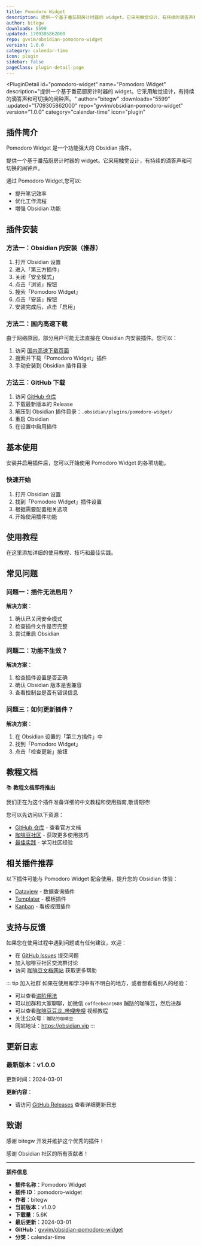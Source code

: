 ```yaml
---
title: Pomodoro Widget
description: 提供一个基于番茄厨房计时器的 widget。它采用触觉设计，有持续的滴答声和可切换的闹钟声。
author: bitegw
downloads: 5599
updated: 1709305862000
repo: gvvim/obsidian-pomodoro-widget
version: 1.0.0
category: calendar-time
icon: plugin
sidebar: false
pageClass: plugin-detail-page
---
```


<PluginDetail
  id="pomodoro-widget"
  name="Pomodoro Widget"
  description="提供一个基于番茄厨房计时器的 widget。它采用触觉设计，有持续的滴答声和可切换的闹钟声。"
  author="bitegw"
  :downloads="5599"
  :updated="1709305862000"
  repo="gvvim/obsidian-pomodoro-widget"
  version="1.0.0"
  category="calendar-time"
  icon="plugin"
>

<!-- AUTO_GENERATED_START -->
## 插件简介

Pomodoro Widget 是一个功能强大的 Obsidian 插件。

提供一个基于番茄厨房计时器的 widget。它采用触觉设计，有持续的滴答声和可切换的闹钟声。

通过 Pomodoro Widget,您可以:

- 提升笔记效率
- 优化工作流程
- 增强 Obsidian 功能

<!-- AUTO_GENERATED_END -->

<!-- AUTO_GENERATED_START -->
## 插件安装

### 方法一：Obsidian 内安装（推荐）

1. 打开 Obsidian 设置
2. 进入「第三方插件」
3. 关闭「安全模式」
4. 点击「浏览」按钮
5. 搜索「Pomodoro Widget」
6. 点击「安装」按钮
7. 安装完成后，点击「启用」

### 方法二：国内高速下载

由于网络原因，部分用户可能无法直接在 Obsidian 内安装插件。您可以：

1. 访问 [国内高速下载页面](/zh/documentation/obsidian-plugins-download.html)
2. 搜索并下载「Pomodoro Widget」插件
3. 手动安装到 Obsidian 插件目录

### 方法三：GitHub 下载

1. 访问 [GitHub 仓库](https://github.com/gvvim/obsidian-pomodoro-widget)
2. 下载最新版本的 Release
3. 解压到 Obsidian 插件目录：`.obsidian/plugins/pomodoro-widget/`
4. 重启 Obsidian
5. 在设置中启用插件

## 基本使用

安装并启用插件后，您可以开始使用 Pomodoro Widget 的各项功能。

### 快速开始

1. 打开 Obsidian 设置
2. 找到「Pomodoro Widget」插件设置
3. 根据需要配置相关选项
4. 开始使用插件功能

<!-- AUTO_GENERATED_END -->

<!-- CUSTOM_CONTENT_START:tutorial -->
## 使用教程

在这里添加详细的使用教程、技巧和最佳实践。

<!-- CUSTOM_CONTENT_END:tutorial -->

<!-- SHARED_CONTENT_START -->
## 常见问题

### 问题一：插件无法启用？

**解决方案**：
1. 确认已关闭安全模式
2. 检查插件文件是否完整
3. 尝试重启 Obsidian

### 问题二：功能不生效？

**解决方案**：
1. 检查插件设置是否正确
2. 确认 Obsidian 版本是否兼容
3. 查看控制台是否有错误信息

### 问题三：如何更新插件？

**解决方案**：
1. 在 Obsidian 设置的「第三方插件」中
2. 找到「Pomodoro Widget」
3. 点击「检查更新」按钮

## 教程文档

📚 **教程文档即将推出**

我们正在为这个插件准备详细的中文教程和使用指南,敬请期待!

您可以先访问以下资源：
- [GitHub 仓库](https://github.com/gvvim/obsidian-pomodoro-widget) - 查看官方文档
- [咖啡豆社区](/zh/bases/) - 获取更多使用技巧
- [最佳实践](/zh/best-practices/) - 学习社区经验

## 相关插件推荐

以下插件可能与 Pomodoro Widget 配合使用，提升您的 Obsidian 体验：

- [Dataview](/zh/plugins/dataview.html) - 数据查询插件
- [Templater](/zh/plugins/templater-obsidian.html) - 模板插件
- [Kanban](/zh/plugins/obsidian-kanban.html) - 看板视图插件

## 支持与反馈

如果您在使用过程中遇到问题或有任何建议，欢迎：

- 在 [GitHub Issues](https://github.com/gvvim/obsidian-pomodoro-widget/issues) 提交问题
- 加入咖啡豆社区交流群讨论
- 访问 [咖啡豆文档网站](https://obsidian.vip) 获取更多帮助

::: tip 加入社群
如果在使用和学习中有不明白的地方，或者想看看别人的经验：
- 可以查看[进阶用法](/zh/advanced)
- 可以加群和大家聊聊，加微信 `coffeebean1688` 蹦跶的咖啡豆，然后进群
- 可以查看[咖啡豆豆龙_哔哩哔哩](https://space.bilibili.com/618777356) 视频教程
- 关注公众号：`蹦跶的咖啡豆`
- 网站地址：https://obsidian.vip
:::
<!-- SHARED_CONTENT_END -->

<!-- AUTO_GENERATED_START -->
## 更新日志

### 最新版本：v1.0.0

更新时间：2024-03-01

**更新内容**：
- 请访问 [GitHub Releases](https://github.com/gvvim/obsidian-pomodoro-widget/releases) 查看详细更新日志

## 致谢

感谢 bitegw 开发并维护这个优秀的插件！

感谢 Obsidian 社区的所有贡献者！

---

**插件信息**
- **插件名称**：Pomodoro Widget
- **插件 ID**：pomodoro-widget
- **作者**：bitegw
- **当前版本**：v1.0.0
- **下载量**：5.6K
- **最后更新**：2024-03-01
- **GitHub**：[gvvim/obsidian-pomodoro-widget](https://github.com/gvvim/obsidian-pomodoro-widget)
- **分类**：calendar-time
<!-- AUTO_GENERATED_END -->

</PluginDetail>

